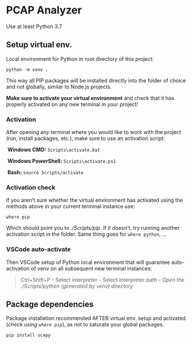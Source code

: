 # PCAP Analyzer

Use at least Python 3.7

## Setup virtual env.

Local environment for Python in root directory of this project:

```
python -m venv .
```

This way all PIP packages will be installed directly into the folder of choice and not globally, similar to Node.js projects.

**Make sure to activate your virtual environment** and check that it has properly activated on any new terminal in your project!

### Activation

After opening any terminal where you would like to work with the project (run, install packages, etc.), make sure to use an activation script:

​	**Windows CMD:** `Scripts\activate.bat`

​	**Windows PowerShell:** `Scripts\activate.ps1`

​	**Bash:** `source Scripts/activate`

### Activation check

If you aren't sure whether the virtual environment has activated using the methods above in your current terminal instance use:

```
where pip
```

Which should point you to *./Scripts/pip*. If it doesn't, try running another activation script in the folder. Same thing goes for `where python`, ...

### VSCode auto-activate

Then VSCode setup of Python local environment that will guarantee auto-activation of venv on all subsequent new terminal instances:

> Ctrl+Shift+P - Select interpreter - Select Interpreter path - *Open the ./Scripts/python (generated by venv) directory*

## Package dependencies

Package installation recommended AFTER virtual env. setup and activated (*check using `where pip`*), as not to saturate your global packages.

```
pip install scapy
```

